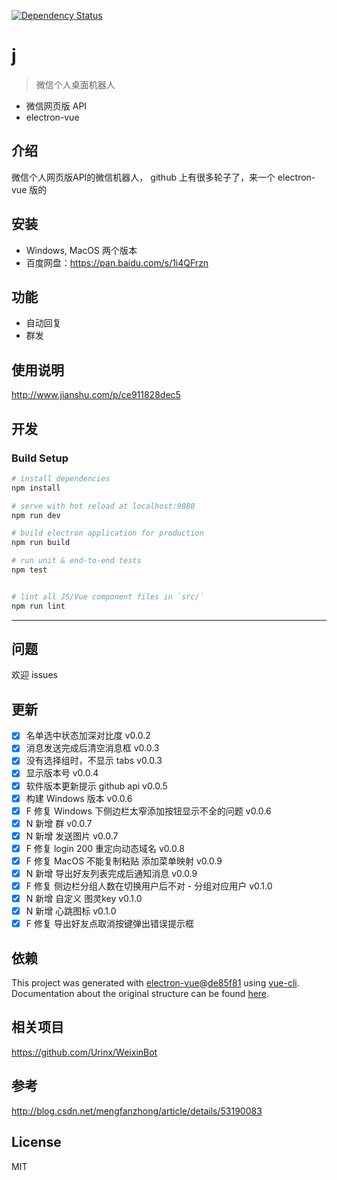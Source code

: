 
[![Dependency Status](https://gemnasium.com/badges/github.com/joehecn/j.svg)](https://gemnasium.com/github.com/joehecn/j)

# j

> 微信个人桌面机器人
- 微信网页版 API
- electron-vue

## 介绍
微信个人网页版API的微信机器人， github 上有很多轮子了，来一个 electron-vue 版的
## 安装
- Windows, MacOS 两个版本
- 百度网盘：https://pan.baidu.com/s/1i4QFrzn
## 功能
- 自动回复
- 群发
## 使用说明
http://www.jianshu.com/p/ce911828dec5
## 开发
### Build Setup

``` bash
# install dependencies
npm install

# serve with hot reload at localhost:9080
npm run dev

# build electron application for production
npm run build

# run unit & end-to-end tests
npm test


# lint all JS/Vue component files in `src/`
npm run lint

```

---

## 问题
欢迎 issues
## 更新
- [x] 名单选中状态加深对比度 v0.0.2
- [x] 消息发送完成后清空消息框 v0.0.3
- [x] 没有选择组时，不显示 tabs v0.0.3
- [x] 显示版本号 v0.0.4
- [x] 软件版本更新提示 github api v0.0.5
- [x] 构建 Windows 版本 v0.0.6
- [x] F 修复 Windows 下侧边栏太窄添加按钮显示不全的问题 v0.0.6
- [x] N 新增 群 v0.0.7
- [x] N 新增 发送图片 v0.0.7
- [x] F 修复 login 200 重定向动态域名 v0.0.8
- [x] F 修复 MacOS 不能复制粘贴 添加菜单映射 v0.0.9
- [x] N 新增 导出好友列表完成后通知消息 v0.0.9
- [x] F 修复 侧边栏分组人数在切换用户后不对 - 分组对应用户 v0.1.0
- [x] N 新增 自定义 图灵key v0.1.0
- [x] N 新增 心跳图标 v0.1.0
- [x] F 修复 导出好友点取消按键弹出错误提示框

## 依赖
This project was generated with [electron-vue](https://github.com/SimulatedGREG/electron-vue)@[de85f81](https://github.com/SimulatedGREG/electron-vue/tree/de85f81890c01500113738bfe57bef136f9fbf52) using [vue-cli](https://github.com/vuejs/vue-cli). Documentation about the original structure can be found [here](https://simulatedgreg.gitbooks.io/electron-vue/content/index.html).
## 相关项目
https://github.com/Urinx/WeixinBot
## 参考
http://blog.csdn.net/mengfanzhong/article/details/53190083
## License
MIT

